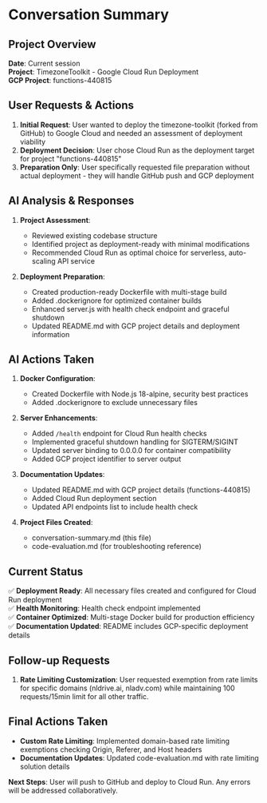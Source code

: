 # Conversation Summary

## Project Overview
**Date**: Current session  
**Project**: TimezoneToolkit - Google Cloud Run Deployment  
**GCP Project**: functions-440815

## User Requests & Actions
1. **Initial Request**: User wanted to deploy the timezone-toolkit (forked from GitHub) to Google Cloud and needed an assessment of deployment viability
2. **Deployment Decision**: User chose Cloud Run as the deployment target for project "functions-440815"
3. **Preparation Only**: User specifically requested file preparation without actual deployment - they will handle GitHub push and GCP deployment

## AI Analysis & Responses
1. **Project Assessment**: 
   - Reviewed existing codebase structure
   - Identified project as deployment-ready with minimal modifications
   - Recommended Cloud Run as optimal choice for serverless, auto-scaling API service
   
2. **Deployment Preparation**: 
   - Created production-ready Dockerfile with multi-stage build
   - Added .dockerignore for optimized container builds
   - Enhanced server.js with health check endpoint and graceful shutdown
   - Updated README.md with GCP project details and deployment information

## AI Actions Taken
1. **Docker Configuration**:
   - Created Dockerfile with Node.js 18-alpine, security best practices
   - Added .dockerignore to exclude unnecessary files
   
2. **Server Enhancements**:
   - Added `/health` endpoint for Cloud Run health checks
   - Implemented graceful shutdown handling for SIGTERM/SIGINT
   - Updated server binding to 0.0.0.0 for container compatibility
   - Added GCP project identifier to server output
   
3. **Documentation Updates**:
   - Updated README.md with GCP project details (functions-440815)
   - Added Cloud Run deployment section
   - Updated API endpoints list to include health check
   
4. **Project Files Created**:
   - conversation-summary.md (this file)
   - code-evaluation.md (for troubleshooting reference)

## Current Status
✅ **Deployment Ready**: All necessary files created and configured for Cloud Run deployment  
✅ **Health Monitoring**: Health check endpoint implemented  
✅ **Container Optimized**: Multi-stage Docker build for production efficiency  
✅ **Documentation Updated**: README includes GCP-specific deployment details  

## Follow-up Requests
1. **Rate Limiting Customization**: User requested exemption from rate limits for specific domains (nldrive.ai, nladv.com) while maintaining 100 requests/15min limit for all other traffic.

## Final Actions Taken
- **Custom Rate Limiting**: Implemented domain-based rate limiting exemptions checking Origin, Referer, and Host headers
- **Documentation Updates**: Updated code-evaluation.md with rate limiting solution details

**Next Steps**: User will push to GitHub and deploy to Cloud Run. Any errors will be addressed collaboratively. 